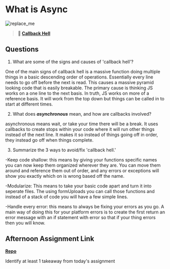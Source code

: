 # What is Async

![replace_me](https://codeworks.blob.core.windows.net/public/assets/img/illustrations/placeholder.svg)

> **📖 [Callback Hell](https://codeworksacadelmy.com/fs-student-guide/resources/wk4/01-Callbacks)**

## Questions

1. What are some of the signs and causes of 'callback hell'?

One of the main signs of callback hell is a massive function doing multiple things in a basic descending order of operations. Essentially every line needs to go off before the next is read. This causes a massive pyramid looking code that is easily breakable. The primary cause is thinking JS works on a one line to the next basis. In truth, JS works on more of a reference basis. It will work from the top down but things can be called in to start at different times. 

2. What does ***asynchronous*** mean, and how are callbacks involved?

asynchronous means wait, or take your time there will be a break. It uses callbacks to create stops within your code where it will run other things instead of the next line. It makes it so instead of things going off in order, they instead go off when things complete. 

3. Summarize the 3 ways to avoid/fix 'callback hell.'

-Keep code shallow: this means by giving your functions specific names you can now keep them organized wherever they are. You can move them around and reference them out of order, and any errors or exceptions will show you exactly which on is wrong based off the name. 

-Modularize: This means to take your basic code apart and turn it into seperate files. The using formUploads you can call those functions and instead of a stack of code you will have a few simple lines. 

-Handle every error: this means to always be fixing your errors as you go. A main way of doing this for your platform errors is to create the first return an error message with an if statement with error so that if your thing errors then you will know. 

## Afternoon Assignment Link

**[Repo](https://github.com/IsaacDuff/<ASSIGNMENT_REPO>)**

Identify at least 1 takeaway from today's assignment
